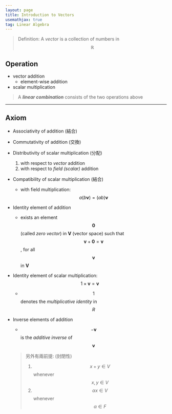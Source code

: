 ```yaml
---
layout: page
title: Introduction to Vectors
usemathjax: true
tag: Linear Algebra
---
```


> Definition: A *vector* is a collection of numbers in $$\mathbb{R}$$

## Operation

* vector addition
  * element-wise addition
* scalar multiplication

> A ***linear combination*** consists of the two operations above

---

## Axiom 

* Associativity of addition (結合)
* Commutativity of addition (交換)
* Distributivity of scalar multiplication (分配)
  1. with respect to *vector* addition
  2. with respect to *field (scalar)* addition
* Compatibility of scalar multiplication (結合)
  * with field multiplication: $$a(b\boldsymbol{v}) = (ab)\boldsymbol{v}$$
* Identity element of addition 
  * exists an element $$\boldsymbol{0}$$ (called *zero vector*) in **V** (vector space) such that $$\boldsymbol{v} + \boldsymbol{0} = \boldsymbol{v}$$, for all $$\boldsymbol{v}$$ in **V**
* Identity element of scalar multiplication: $$1 \times \boldsymbol{v} = \boldsymbol{v}$$
  * $$1$$ denotes the *multiplicative identity* in $$R$$
* Inverse elements of addition
  * $$-\boldsymbol{v}$$ is the *additive inverse* of $$\boldsymbol{v}$$ 
  
  > 另外有兩前提: (封閉性)
  >
  > 1. $$x+y\in V$$ whenever $$x, y \in V$$
  > 2. $$\alpha x\in V$$ whenever $$\alpha \in F$$ 